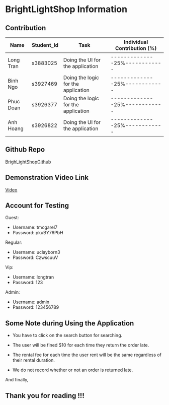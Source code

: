 # BrightLightShop Information

## Contribution

| Name          |   Student_Id   |             Task                     | Individual Contribution (%) |
| ------------- | -------------- | ------------------------------------ | --------------------------- |
| Long Tran     |    s3883025    | Doing the UI for the application     |--------------25%------------|
| Binh Ngo      |    s3927469    | Doing the logic for the application  |--------------25%------------|
| Phuc Doan     |    s3926377    | Doing the logic for the application  |--------------25%------------|
| Anh Hoang     |    s3926822    | Doing the UI for the application     |--------------25%------------|

## Github Repo

[BrighLightShopGithub](https://github.com/quocbinhngo/bright-light-shop-client "Github")

## Demonstration Video Link

[Video](https://www.youtube.com/watch?v=DcrYEJJKtyQ "Youtube Video")

## Account for Testing 

Guest:
- Username: tmcgarel7
- Password: pkuBY76PbH

Regular:
- Username: uclayborn3
- Password: CzwscuuV

Vip:
- Username: longtran
- Password: 123

Admin:
- Username: admin
- Password: 123456789

## Some Note during Using the Application

- You have to click on the search button for searching. 

- The user will be fined $10 for each time they return the order late. 

- The rental fee for each time the user rent will be the same regardless of their rental duration. 

- We do not record whether or not an order is returned late.

And finally,
## Thank you for reading !!!